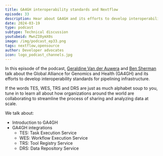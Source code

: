 ```yaml
---
title: GA4GH interoperability standards and Nextflow
episode: 33
description: Hear about GA4GH and its efforts to develop interoperability standards for pipelining infrastructure.
date: 2024-03-19
type: podcast
subtype: Technical discussion
youtubeid: MwnZI0ymX0s
image: /img/podcast_ep33.png
tags: nextflow,opensource
author: Developer advocates
icon: logo_podcast_channels.jpg
---
```


In this episode of the podcast, [Geraldine Van der Auwera](https://twitter.com/VdaGeraldine) and [Ben Sherman](https://github.com/bentsherman) talk about the Global Alliance for Genomics and Health (GA4GH) and its efforts to develop interoperability standards for pipelining infrastructure.

If the words TES, WES, TRS and DRS are just as much alphabet soup to you, tune in to learn all about how organizations around the world are collaborating to streamline the process of sharing and analyzing data at scale.

<!-- end-archive-description -->

We talk about:

- Introduction to GA4GH
- GA4GH integrations
  - TES: Task Execution Service
  - WES: Workflow Execution Service
  - TRS: Tool Registry Service
  - DRS: Data Repository Service
